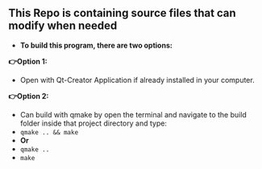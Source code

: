 ##  This Repo is containing source files that can modify when needed

- **To build this program, there are two options:**

**:point_right:Option 1:**
- Open with Qt-Creator Application if already installed in your computer.

**:point_right:Option 2:**
- Can build with qmake by open the terminal and navigate to the build folder inside that project directory and type:
- ```qmake .. && make```
- **Or**
- ```qmake ..```
- ```make```
